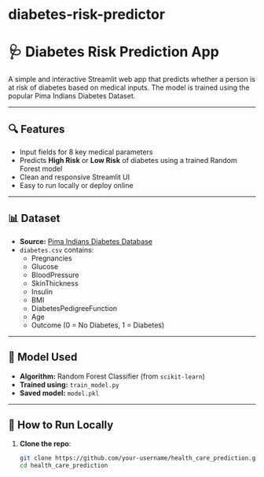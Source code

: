# diabetes-risk-predictor
# 🩺 Diabetes Risk Prediction App

A simple and interactive Streamlit web app that predicts whether a person is at risk of diabetes based on medical inputs. The model is trained using the popular Pima Indians Diabetes Dataset.

---

## 🔍 Features

- Input fields for 8 key medical parameters
- Predicts **High Risk** or **Low Risk** of diabetes using a trained Random Forest model
- Clean and responsive Streamlit UI
- Easy to run locally or deploy online

---

## 📊 Dataset

- **Source:** [Pima Indians Diabetes Database](https://www.kaggle.com/datasets/uciml/pima-indians-diabetes-database)
- `diabetes.csv` contains:
  - Pregnancies
  - Glucose
  - BloodPressure
  - SkinThickness
  - Insulin
  - BMI
  - DiabetesPedigreeFunction
  - Age
  - Outcome (0 = No Diabetes, 1 = Diabetes)

---

## 🧠 Model Used

- **Algorithm:** Random Forest Classifier (from `scikit-learn`)
- **Trained using:** `train_model.py`
- **Saved model:** `model.pkl`

---

## 🚀 How to Run Locally

1. **Clone the repo**:
   ```bash
   git clone https://github.com/your-username/health_care_prediction.git
   cd health_care_prediction

